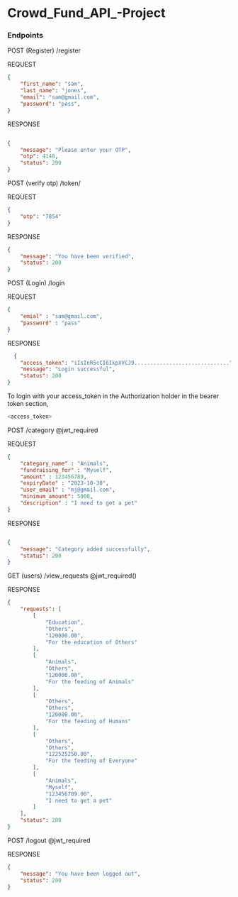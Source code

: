 # Crowd_Fund_API_-Project

### Endpoints

POST (Register) /register

<!-- To get registered as an admin, make sure that the is_admin variable is set to "True" else you'll be registered as a mere user -->


REQUEST
```json
{
    "first_name": "sam",
    "last_name": "jones",
    "email": "sam@gmail.com",
    "password": "pass",
}
```

RESPONSE
```json

{
    "message": "Please enter your OTP",
    "otp": 4148,
    "status": 200
}
```


POST (verify otp) /token/<email>

REQUEST
```json
{
    "otp": "7854"
}
```

RESPONSE
```json
{
    "message": "You have been verified",
    "status": 200
}
```


POST (Login) /login

REQUEST
```json
{
    "emial" : "sam@gmail.com",
    "password" : "pass"
}
```


RESPONSE
```json
  {
    "access_token": "iIsInR5cCI6IkpXVCJ9..............................",
    "message": "Login successful",
    "status": 200
}
```


To login with your access_token in the Authorization holder in the bearer token section,

```sh
<access_token>
```




<!-- To make a fundraising request -->

POST /category
@jwt_required

REQUEST 
```json
{
    "category_name" : "Animals",
    "fundraising_for" : "Myself",
    "amount" : 123456789,
    "expiryDate" : "2023-10-30",
    "user_email" : "mj@gmail.com",
    "minimum_amount": 5000,
    "description" : "I need to get a pet"
}
```

RESPONSE
```json

{
    "message": "Category added successfully",
    "status": 200
}
```


GET (users) /view_requests
@jwt_required()

RESPONSE
```json
{
    "requests": [
        [
            "Education",
            "Others",
            "120000.00",
            "For the education of Others"
        ],
        [
            "Animals",
            "Others",
            "120000.00",
            "For the feeding of Animals"
        ],
        [
            "Others",
            "Others",
            "120000.00",
            "For the feeding of Humans"
        ],
        [
            "Others",
            "Others",
            "122525250.00",
            "For the feeding of Everyone"
        ],
        [
            "Animals",
            "Myself",
            "123456789.00",
            "I need to get a pet"
        ]
    ],
    "status": 200
}
```
POST /logout
@jwt_required

RESPONSE
```json
{
    "message": "You have been logged out",
    "status": 200
}
```